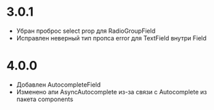 # 3.0.1

- Убран проброс select prop для RadioGroupField
- Исправлен неверный тип пропса error для TextField внутри Field

# 4.0.0

- Добавлен AutocompleteField
- Изменено апи AsyncAutocomplete из-за связи с Autocomplete из пакета components

